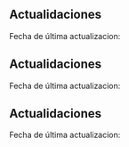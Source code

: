 ## Actualidaciones
Fecha de última actualizacion: 
## Actualidaciones
Fecha de última actualizacion: 
## Actualidaciones
Fecha de última actualizacion: 
